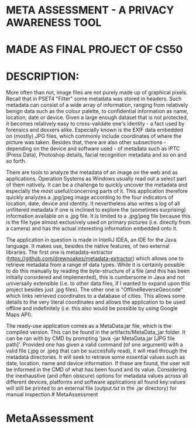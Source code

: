 # META ASSESSMENT - A PRIVACY AWARENESS TOOL
# MADE AS FINAL PROJECT OF CS50
# DESCRIPTION:

More often than not, image files are not purely made up of graphical pixels. Recall that in PSET4 "Filter" some metadata was stored in headers. Such metadata can consist of a wide array of information, ranging from relatively benign data such as the colour palette, to confidential information as name, location, date or device. Given a large enough dataset that is not protected, it becomes relatively easy to cross-validate one's identity - a fact used by forensics and doxxers alike. Especially known is the EXIF data embedded on (mostly) JPG files, which commonly include coordinates of where the picture was taken. Besides that, there are also other subsections - depending on the device and software used - of metadata such as IPTC (Press Data), Photoshop details, facial recognition metadata and so on and so forth.

There are tools to analyze the metadata of an image on the web and as applications. Operation Systems as Windows usually read out a select part of them natively. It can be a challenge to quickly uncover the metadata and especially the most useful/concerning parts of it. This application therefore quickly analyzes a .jpg/jpeg image according to the four indicators of location, date, device and identity. It nevertheless also writes a log of all unfiltered metadata if one is inclined to explore the (sometimes surprising) information available on a .jpg file. It is limited to a .jpg/jpeg file because this is the file type almost exclusively used on primary pictures (i.e. directly from a camera) and has the actual interesting information embedded onto it.

The application in question is made in IntelliJ IDEA, an IDE for the Java language. It makes use, besides the native features, of two external libraries. The first one is metadata-extractor (https://github.com/drewnoakes/metadata-extractor) which allows one to retrieve metadata from a range of data types. While it is certainly possible to do this manually by reading the byte-structure of a file (and this has been initially considered and implemented), this is cumbersome in Java and not universally extensible (i.e. to other data files, if I wanted to expand upon this project besides just .jpg files). The other one is "OfflineReverseGeocode" which links retrieved coordinates to a database of cities. This allows some details to the very literal coordinates and allows the application to be used offline and indefinitely (i.e. this also would be possible by using Google Maps API).

The ready-use application comes as a MetaData.jar file, which is the compiled version. This can be found in the artifacts/MetaData_jar folder. It can be ran with by CMD by prompting 'java -jar MetaData.jar [JPG file path]'. Provided one has given a valid command (of one argument) with a valid file (.jpg or .jpeg that can be succesfully read), it will read through the metadata directories. It will seek to retrieve some essential values such as date, location, name and device information. If these are found, the user will be informed in the CMD of what has been found and its value. Considering the inexhaustive (and often obscure) options for metadata values across all different devices, platforms and software applications all found key:values will still be printed to an external file (output.txt in the .jar directory) for manual inspection.# MetaAssessment
# MetaAssessment
